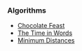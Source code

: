 ### Algorithms

- [Chocolate Feast](https://www.hackerrank.com/challenges/chocolate-feast/problem)
- [The Time in Words](https://www.hackerrank.com/challenges/the-time-in-words/problem)
- [Minimum Distances](https://www.hackerrank.com/challenges/minimum-distances/problem)
